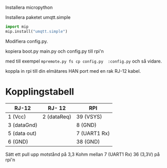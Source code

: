 
Installera micropython

Installera paketet umqtt.simple
```python
import mip
mip.install("umqtt.simple")
```

Modifiera config.py.

kopiera boot.py main.py och config.py till rpi'n

med till exempel `mpremote.py fs cp config.py  :config.py` och så vidare. 

koppla in rpi till din elmätares HAN port med en rak RJ-12 kabel.



# Kopplingstabell


| RJ-12   |RJ- 12| RPI |
|---------|------|-----|
| 1 (Vcc) | 2 (dataReq)    | 39 (VSYS) |
| 3 (dataGnd) | | 8 (GND)
| 5 (data out) | | 7 (UART1 Rx)
| 6 (GND) | | 38 (GND)|

Sätt ett pull upp motstånd på 3,3 Kohm mellan 7 (UART1 Rx) 36 (3,3V) på rpi'n




